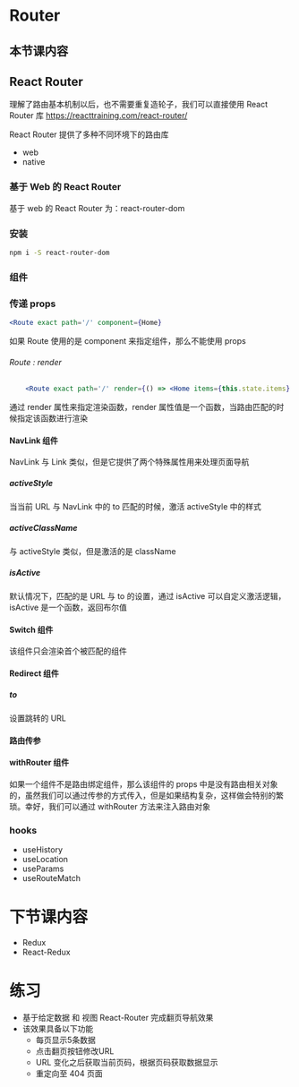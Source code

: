# Router
## 本节课内容
## React Router
理解了路由基本机制以后，也不需要重复造轮子，我们可以直接使用 React Router 库
https://reacttraining.com/react-router/

React Router 提供了多种不同环境下的路由库

- web
- native

### 基于 Web 的 React Router

基于 web 的 React Router 为：react-router-dom

### 安装

```bash
npm i -S react-router-dom
```
### 组件

### 传递 props

```jsx
<Route exact path='/' component={Home}
```

如果 Route 使用的是 component 来指定组件，那么不能使用 props

###### Route : render

```jsx
    <Route exact path='/' render={() => <Home items={this.state.items} />} />
```

通过 render 属性来指定渲染函数，render 属性值是一个函数，当路由匹配的时候指定该函数进行渲染

#### NavLink 组件

NavLink 与 Link 类似，但是它提供了两个特殊属性用来处理页面导航

##### activeStyle

当当前 URL 与 NavLink 中的 to 匹配的时候，激活 activeStyle 中的样式

##### activeClassName

与 activeStyle 类似，但是激活的是 className

##### isActive

默认情况下，匹配的是 URL 与 to 的设置，通过 isActive 可以自定义激活逻辑，isActive 是一个函数，返回布尔值

#### Switch 组件

该组件只会渲染首个被匹配的组件

#### Redirect 组件

##### to

设置跳转的 URL

#### 路由传参


#### withRouter 组件

如果一个组件不是路由绑定组件，那么该组件的 props 中是没有路由相关对象的，虽然我们可以通过传参的方式传入，但是如果结构复杂，这样做会特别的繁琐。幸好，我们可以通过 withRouter 方法来注入路由对象

### hooks
- useHistory
- useLocation
- useParams
- useRouteMatch


# 下节课内容
- Redux
- React-Redux


# 练习
- 基于给定数据 和 视图 React-Router 完成翻页导航效果 
- 该效果具备以下功能
    - 每页显示5条数据
    - 点击翻页按钮修改URL
    - URL 变化之后获取当前页码，根据页码获取数据显示
    - 重定向至 404 页面


    